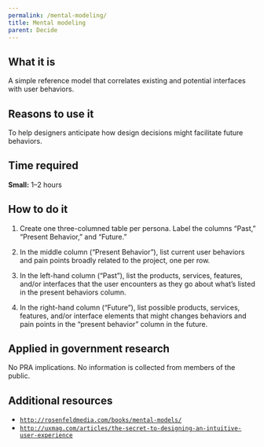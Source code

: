 ```yaml
---
permalink: /mental-modeling/
title: Mental modeling
parent: Decide
---
```


## What it is

A simple reference model that correlates existing and potential interfaces with user behaviors.

## Reasons to use it

To help designers anticipate how design decisions might facilitate future behaviors.

## Time required

**Small:** 1–2 hours

## How to do it

1. Create one three-columned table per persona. Label the columns “Past,” “Present Behavior,”  and “Future.”

2. In the middle column (“Present Behavior”), list current user behaviors and pain points broadly related to the project, one per row.

3. In the left-hand column (“Past”), list the products, services, features, and/or interfaces that the user encounters as they go about what’s listed in the present behaviors column.

4. In the right-hand column (“Future”), list possible products, services, features, and/or interface elements that might changes behaviors and pain points in the “present behavior” column in the future.

## Applied in government research

No PRA implications. No information is collected from members of the public.

## Additional resources

- [`http://rosenfeldmedia.com/books/mental-models/`](http://rosenfeldmedia.com/books/mental-models/)
- [`http://uxmag.com/articles/the-secret-to-designing-an-intuitive-user-experience`](http://uxmag.com/articles/the-secret-to-designing-an-intuitive-user-experience)
